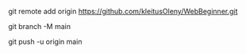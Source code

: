 git remote add origin https://github.com/kleitusOleny/WebBeginner.git

git branch -M main

git push -u origin main
